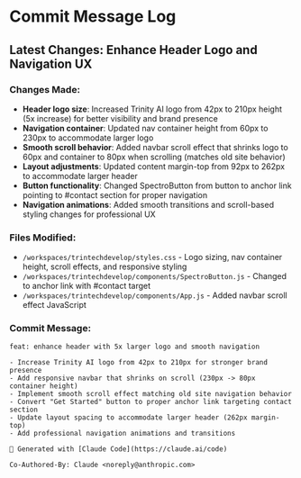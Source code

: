 # Commit Message Log

## Latest Changes: Enhance Header Logo and Navigation UX

### Changes Made:
- **Header logo size**: Increased Trinity AI logo from 42px to 210px height (5x increase) for better visibility and brand presence
- **Navigation container**: Updated nav container height from 60px to 230px to accommodate larger logo
- **Smooth scroll behavior**: Added navbar scroll effect that shrinks logo to 60px and container to 80px when scrolling (matches old site behavior)
- **Layout adjustments**: Updated content margin-top from 92px to 262px to accommodate larger header
- **Button functionality**: Changed SpectroButton from button to anchor link pointing to #contact section for proper navigation
- **Navigation animations**: Added smooth transitions and scroll-based styling changes for professional UX

### Files Modified:
- `/workspaces/trintechdevelop/styles.css` - Logo sizing, nav container height, scroll effects, and responsive styling
- `/workspaces/trintechdevelop/components/SpectroButton.js` - Changed to anchor link with #contact target
- `/workspaces/trintechdevelop/components/App.js` - Added navbar scroll effect JavaScript

### Commit Message:
```
feat: enhance header with 5x larger logo and smooth navigation

- Increase Trinity AI logo from 42px to 210px for stronger brand presence
- Add responsive navbar that shrinks on scroll (230px -> 80px container height)
- Implement smooth scroll effect matching old site navigation behavior
- Convert "Get Started" button to proper anchor link targeting contact section
- Update layout spacing to accommodate larger header (262px margin-top)
- Add professional navigation animations and transitions

🤖 Generated with [Claude Code](https://claude.ai/code)

Co-Authored-By: Claude <noreply@anthropic.com>
```
